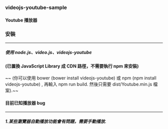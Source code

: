 ### videojs-youtube-sample

#### Youtube 播放器

### 安裝
---
##### 使用 node.js、video.js、videojs-youtube
#### (已置換 JavaScript Library 成 CDN 路徑，不需要執行 npm 來安裝)
~~ (你可以使用 bower (bower install videojs-youtube) 或 npm (npm install videojs-youtube) , 再輸入 npm run build. 然後只需要 dist/Youtube.min.js 檔案).~~

#### 目前已知播放器 bug
---
##### 1.某些瀏覽器自動播放功能會有問題，需要手動播放.


